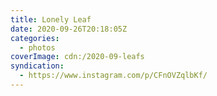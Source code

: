 ```yaml
---
title: Lonely Leaf
date: 2020-09-26T20:18:05Z
categories:
  - photos
coverImage: cdn:/2020-09-leafs
syndication:
  - https://www.instagram.com/p/CFnOVZqlbKf/
---
```

